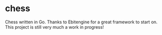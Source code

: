# chess
Chess written in Go. Thanks to Ebitengine for a great framework to start on. This project is still very much a work in progress!
